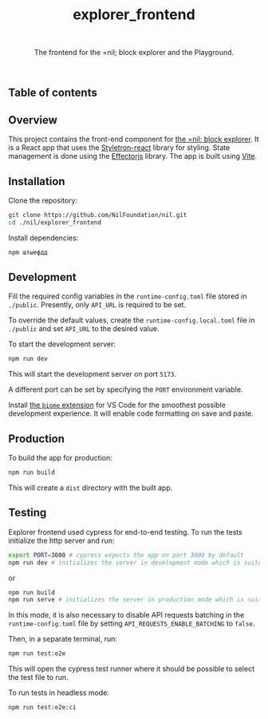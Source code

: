 <h1 align="center">explorer_frontend</h1>

<br />

<p align="center">
  The frontend for the =nil; block explorer and the Playground.
</p>

<br />

## Table of contents

## Overview

This project contains the front-end component for [the =nil; block explorer](https://explore.nil.foundation/). It is a React app that uses the [Styletron-react](https://styletron.org/react) library for styling. State management is done using the [Effectorjs](https://effector.dev) library. The app is built using [Vite](https://vitejs.dev).

## Installation

Clone the repository:

```bash
git clone https://github.com/NilFoundation/nil.git
cd ./nil/explorer_frontend
```
Install dependencies:

```bash
npm штыефдд
```

## Development

Fill the required config variables in the `runtime-config.toml` file stored in `./public`. Presently, only `API_URL` is required to be set.

To override the default values, create the `runtime-config.local.toml` file in `./public` and set `API_URL` to the desired value.

To start the development server:

```bash
npm run dev
```

This will start the development server on port `5173`.

A different port can be set by specifying the `PORT` environment variable.

Install [the `biome` extension](https://marketplace.visualstudio.com/items?itemName=biomejs.biome) for VS Code for the smoothest possible development experience. It will enable code formatting on save and paste.

## Production

To build the app for production:

```bash
npm run build
```

This will create a `dist` directory with the built app.

## Testing

Explorer frontend used cypress for end-to-end testing. To run the tests initialize the http server and run:

```bash
export PORT=3000 # cypress expects the app on port 3000 by default
npm run dev # initializes the server in development mode which is suitable for real-time testing
```

or

```bash
npm run build
npm run serve # initializes the server in production mode which is suitable for testing the production build
```

In this mode, it is also necessary to disable API requests batching in the `runtime-config.toml` file by setting `API_REQUESTS_ENABLE_BATCHING` to `false`.

Then, in a separate terminal, run:

```bash
npm run test:e2e
```

This will open the cypress test runner where it should be possible to select the test file to run.

To run tests in headless mode:

```bash
npm run test:e2e:ci
```
